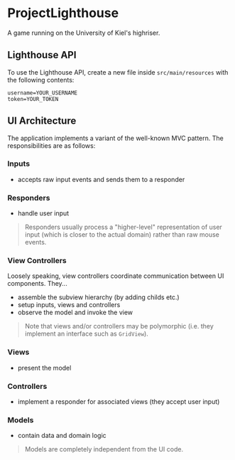 # ProjectLighthouse
A game running on the University of Kiel's highriser.

## Lighthouse API
To use the Lighthouse API, create a new file inside `src/main/resources` with the following contents:

```
username=YOUR_USERNAME
token=YOUR_TOKEN
```

## UI Architecture
The application implements a variant of the well-known MVC pattern. The responsibilities are as follows:

### Inputs
* accepts raw input events and sends them to a responder

### Responders
* handle user input

> Responders usually process a "higher-level" representation of user input (which is closer to the actual domain) rather than raw mouse events.

### View Controllers
Loosely speaking, view controllers coordinate communication between UI components. They...

* assemble the subview hierarchy (by adding childs etc.)
* setup inputs, views and controllers
* observe the model and invoke the view

> Note that views and/or controllers may be polymorphic (i.e. they implement an interface such as `GridView`).

### Views
* present the model

### Controllers
* implement a responder for associated views (they accept user input)

### Models
* contain data and domain logic

> Models are completely independent from the UI code.
